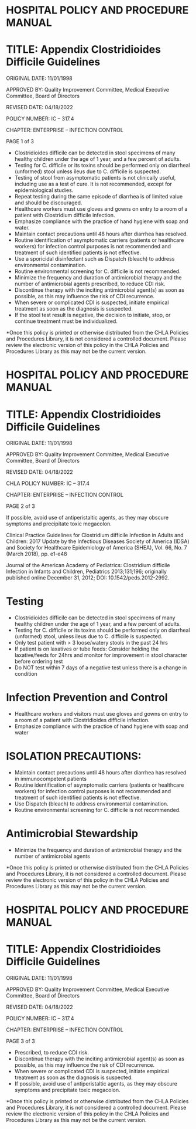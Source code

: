 # HOSPITAL POLICY AND PROCEDURE MANUAL

# TITLE: Appendix Clostridioides Difficile Guidelines

ORIGINAL DATE: 11/01/1998

APPROVED BY: Quality Improvement Committee, Medical Executive Committee, Board of Directors

REVISED DATE: 04/18/2022

POLICY NUMBER: IC – 317.4

CHAPTER: ENTERPRISE – INFECTION CONTROL

PAGE 1 of 3

- Clostridioides difficile can be detected in stool specimens of many healthy children under the age of 1 year, and a few percent of adults.
- Testing for C. difficile or its toxins should be performed only on diarrheal (unformed) stool unless ileus due to C. difficile is suspected.
- Testing of stool from asymptomatic patients is not clinically useful, including use as a test of cure. It is not recommended, except for epidemiological studies.
- Repeat testing during the same episode of diarrhea is of limited value and should be discouraged.
- Healthcare workers must use gloves and gowns on entry to a room of a patient with Clostridium difficile infection.
- Emphasize compliance with the practice of hand hygiene with soap and water.
- Maintain contact precautions until 48 hours after diarrhea has resolved.
- Routine identification of asymptomatic carriers (patients or healthcare workers) for infection control purposes is not recommended and treatment of such identified patients is not effective.
- Use a sporicidal disinfectant such as Dispatch (bleach) to address environmental contamination.
- Routine environmental screening for C. difficile is not recommended.
- Minimize the frequency and duration of antimicrobial therapy and the number of antimicrobial agents prescribed, to reduce CDI risk.
- Discontinue therapy with the inciting antimicrobial agent(s) as soon as possible, as this may influence the risk of CDI recurrence.
- When severe or complicated CDI is suspected, initiate empirical treatment as soon as the diagnosis is suspected.
- If the stool test result is negative, the decision to initiate, stop, or continue treatment must be individualized.

*Once this policy is printed or otherwise distributed from the CHLA Policies and Procedures Library, it is not considered a controlled document. Please review the electronic version of this policy in the CHLA Policies and Procedures Library as this may not be the current version.
# HOSPITAL POLICY AND PROCEDURE MANUAL

# TITLE: Appendix Clostridioides Difficile Guidelines

ORIGINAL DATE: 11/01/1998

APPROVED BY: Quality Improvement Committee, Medical Executive Committee, Board of Directors

REVISED DATE: 04/18/2022

CHLA POLICY NUMBER: IC – 317.4

CHAPTER: ENTERPRISE – INFECTION CONTROL

PAGE 2 of 3

If possible, avoid use of antiperistaltic agents, as they may obscure symptoms and precipitate toxic megacolon.

Clinical Practice Guidelines for Clostridium difficile Infection in Adults and Children: 2017 Update by the Infectious Diseases Society of America (IDSA) and Society for Healthcare Epidemiology of America (SHEA), Vol. 66, No. 7 (March 2018), pp. e1-e48

Journal of the American Academy of Pediatrics: Clostridium difficile Infection in Infants and Children, Pediatrics 2013;131;196; originally published online December 31, 2012; DOI: 10.1542/peds.2012-2992.

# Testing

- Clostridioides difficile can be detected in stool specimens of many healthy children under the age of 1 year, and a few percent of adults.
- Testing for C. difficile or its toxins should be performed only on diarrheal (unformed) stool, unless ileus due to C. difficile is suspected.
- Only test patient with > 3 loose/watery stools in the past 24 hrs
- If patient is on laxatives or tube feeds: Consider holding the laxative/feeds for 24hrs and monitor for improvement in stool character before ordering test
- Do NOT test within 7 days of a negative test unless there is a change in condition

# Infection Prevention and Control

- Healthcare workers and visitors must use gloves and gowns on entry to a room of a patient with Clostridioides difficile infection.
- Emphasize compliance with the practice of hand hygiene with soap and water

# ISOLATION PRECAUTIONS:

- Maintain contact precautions until 48 hours after diarrhea has resolved in immunocompetent patients
- Routine identification of asymptomatic carriers (patients or healthcare workers) for infection control purposes is not recommended and treatment of such identified patients is not effective.
- Use Dispatch (bleach) to address environmental contamination.
- Routine environmental screening for C. difficile is not recommended.

# Antimicrobial Stewardship

- Minimize the frequency and duration of antimicrobial therapy and the number of antimicrobial agents

*Once this policy is printed or otherwise distributed from the CHLA Policies and Procedures Library, it is not considered a controlled document. Please review the electronic version of this policy in the CHLA Policies and Procedures Library as this may not be the current version.
# HOSPITAL POLICY AND PROCEDURE MANUAL

# TITLE: Appendix Clostridioides Difficile Guidelines

ORIGINAL DATE: 11/01/1998

APPROVED BY: Quality Improvement Committee, Medical Executive Committee, Board of Directors

REVISED DATE: 04/18/2022

POLICY NUMBER: IC – 317.4

CHAPTER: ENTERPRISE – INFECTION CONTROL

PAGE 3 of 3

- Prescribed, to reduce CDI risk.
- Discontinue therapy with the inciting antimicrobial agent(s) as soon as possible, as this may influence the risk of CDI recurrence.
- When severe or complicated CDI is suspected, initiate empirical treatment as soon as the diagnosis is suspected.
- If possible, avoid use of antiperistaltic agents, as they may obscure symptoms and precipitate toxic megacolon.

*Once this policy is printed or otherwise distributed from the CHLA Policies and Procedures Library, it is not considered a controlled document. Please review the electronic version of this policy in the CHLA Policies and Procedures Library as this may not be the current version.